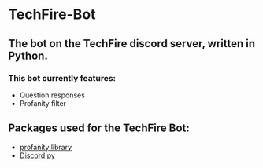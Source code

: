 # TechFire-Bot
## The bot on the TechFire discord server, written in Python.
### This bot currently features: 
- Question responses
- Profanity filter

## Packages used for the TechFire Bot:
- [profanity library](https://github.com/ben174/profanity)
- [Discord.py](https://github.com/Rapptz/discord.py)
